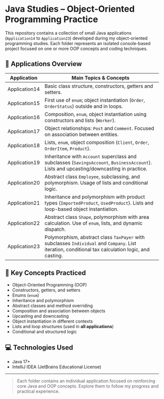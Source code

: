 # Java Studies – Object-Oriented Programming Practice

This repository contains a collection of small Java applications (`Application14` to `Application23`) developed during my object-oriented programming studies.
Each folder represents an isolated console-based project focused on one or more OOP concepts and coding techniques.

## 📂 Applications Overview

| Application     | Main Topics & Concepts                                                                 |
|----------------|-----------------------------------------------------------------------------------------|
| Application14  | Basic class structure, constructors, getters and setters.                               |
| Application15  | First use of `enum`; object instantiation (`Order`, `OrderStatus`) outside and in loops.|
| Application16  | Composition, `enum`, object instantiation using constructors and lists (`Worker`).      |
| Application17  | Object relationships: `Post` and `Comment`. Focused on association between entities.    |
| Application18  | Lists, `enum`, object composition (`Client`, `Order`, `OrderItem`, `Product`).          |
| Application19  | Inheritance with `Account` superclass and subclasses (`SavingsAccount`, `BusinessAccount`). Lists and upcasting/downcasting in practice. |
| Application20  | Abstract class `Employee`, subclassing, and polymorphism. Usage of lists and conditional logic. |
| Application21  | Inheritance and polymorphism with product types (`ImportedProduct`, `UsedProduct`). Lists and loop-based object instantiation. |
| Application22  | Abstract class `Shape`, polymorphism with area calculation. Use of `enum`, lists, and dynamic dispatch. |
| Application23  | Polymorphism, abstract class `TaxPayer` with subclasses `Individual` and `Company`. List iteration, conditional tax calculation logic, and casting. |

## 🧠 Key Concepts Practiced

- Object-Oriented Programming (OOP)
- Constructors, getters, and setters
- Enums (`enum`)
- Inheritance and polymorphism
- Abstract classes and method overriding
- Composition and association between objects
- Upcasting and downcasting
- Object instantiation in different contexts
- Lists and loop structures (used in **all applications**)
- Conditional and structured logic

## 💻 Technologies Used

- Java 17+
- IntelliJ IDEA (JetBrains Educational License)

---

> Each folder contains an individual application focused on reinforcing core Java and OOP concepts. Explore them to follow my progress and practical experience.
